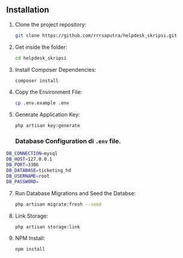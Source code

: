 ## Installation

1. Clone the project repository:

   ```sh
   git clone https://github.com/rrrsaputra/helpdesk_skripsi.git
   ```


2. Get inside the folder:

   ```sh
   cd helpdesk_skripsi
   ```

3. Install Composer Dependencies:

   ```sh
   composer install   
   ```

4. Copy the Environment File:
   
   ```sh
   cp .env.example .env
   ````
5. Generate Application Key:

   ```sh
   php artisan key:generate
   ```

   ### Database Configuration di `.env` file.

```sh
DB_CONNECTION=mysql
DB_HOST=127.0.0.1
DB_PORT=3306
DB_DATABASE=ticketing_hd
DB_USERNAME=root
DB_PASSWORD=
```

7. Run Database Migrations and Seed the Databse:
   
   ```sh
   php artisan migrate:fresh --seed
   ```
8. Link Storage:

   ```sh
   php artisan storage:link
   ```
9. NPM Install:
    ```sh
    npm install
    ```



